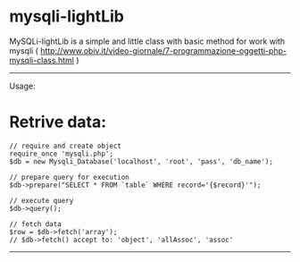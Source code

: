 mysqli-lightLib
===============

MySQLi-lightLib is a simple and little class with basic method for work with mysqli ( http://www.obiv.it/video-giornale/7-programmazione-oggetti-php-mysqli-class.html )

***

Usage: 

Retrive data:
=============

    // require and create object
    require_once 'mysqli.php';
    $db = new Mysqli_Database('localhost', 'root', 'pass', 'db_name');

    // prepare query for execution 
    $db->prepare("SELECT * FROM `table` WHERE record='{$record}'");
    
    // execute query 
    $db->query();
    
    // fetch data 
    $row = $db->fetch('array'); 
    // $db->fetch() accept to: 'object', 'allAssoc', 'assoc'

***
